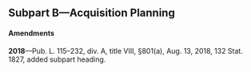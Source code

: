 Subpart B—Acquisition Planning
----------

#### Amendments ####

**2018**—Pub. L. 115–232, div. A, title VIII, §801(a), Aug. 13, 2018, 132 Stat. 1827, added subpart heading.